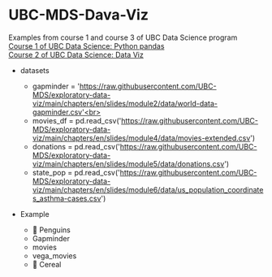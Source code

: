 # UBC-MDS-Dava-Viz

Examples from 
course 1 and course 3 of UBC Data Science program <br>
<a href = 'https://prog-learn.mds.ubc.ca/'> Course 1 of UBC Data Science: Python pandas</a> <br>
<a href = 'https://viz-learn.mds.ubc.ca/'> Course 2 of UBC Data Science: Data Viz</a>

* datasets <br>
  - gapminder = 'https://raw.githubusercontent.com/UBC-MDS/exploratory-data-viz/main/chapters/en/slides/module2/data/world-data-gapminder.csv'<br>
  - movies_df = pd.read_csv('https://raw.githubusercontent.com/UBC-MDS/exploratory-data-viz/main/chapters/en/slides/module4/data/movies-extended.csv') <br>
  - donations = pd.read_csv('https://raw.githubusercontent.com/UBC-MDS/exploratory-data-viz/main/chapters/en/slides/module5/data/donations.csv') <br>
  - state_pop = pd.read_csv('https://raw.githubusercontent.com/UBC-MDS/exploratory-data-viz/main/chapters/en/slides/module6/data/us_population_coordinates_asthma-cases.csv')

* Example
  - 🐧 Penguins
  - Gapminder
  - movies
  - vega_movies
  - 🥣 Cereal
